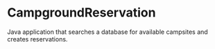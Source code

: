 # CampgroundReservation
Java application that searches a database for available campsites and creates reservations.
